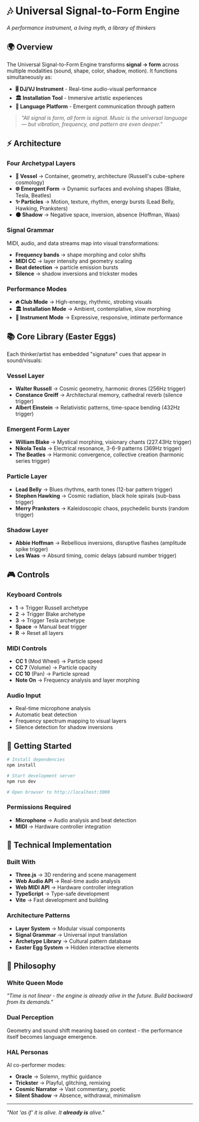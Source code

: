 # 🎶 Universal Signal-to-Form Engine

*A performance instrument, a living myth, a library of thinkers*

## 🌍 Overview

The Universal Signal-to-Form Engine transforms **signal → form** across multiple modalities (sound, shape, color, shadow, motion). It functions simultaneously as:

- **🎚️ DJ/VJ Instrument** - Real-time audio-visual performance
- **🏛️ Installation Tool** - Immersive artistic experiences
- **🧠 Language Platform** - Emergent communication through pattern

> *"All signal is form, all form is signal. Music is the universal language — but vibration, frequency, and pattern are even deeper."*

## ⚡ Architecture

### Four Archetypal Layers
- **🔲 Vessel** → Container, geometry, architecture (Russell's cube-sphere cosmology)
- **🌐 Emergent Form** → Dynamic surfaces and evolving shapes (Blake, Tesla, Beatles)
- **✨ Particles** → Motion, texture, rhythm, energy bursts (Lead Belly, Hawking, Pranksters)
- **🌑 Shadow** → Negative space, inversion, absence (Hoffman, Waas)

### Signal Grammar
MIDI, audio, and data streams map into visual transformations:
- **Frequency bands** → shape morphing and color shifts
- **MIDI CC** → layer intensity and geometry scaling
- **Beat detection** → particle emission bursts
- **Silence** → shadow inversions and trickster modes

### Performance Modes
- **🔥 Club Mode** → High-energy, rhythmic, strobing visuals
- **🏛️ Installation Mode** → Ambient, contemplative, slow morphing
- **🎹 Instrument Mode** → Expressive, responsive, intimate performance

## 📚 Core Library (Easter Eggs)

Each thinker/artist has embedded "signature" cues that appear in sound/visuals:

### Vessel Layer
- **Walter Russell** → Cosmic geometry, harmonic drones (256Hz trigger)
- **Constance Greiff** → Architectural memory, cathedral reverb (silence trigger)
- **Albert Einstein** → Relativistic patterns, time-space bending (432Hz trigger)

### Emergent Form Layer
- **William Blake** → Mystical morphing, visionary chants (227.43Hz trigger)
- **Nikola Tesla** → Electrical resonance, 3-6-9 patterns (369Hz trigger)
- **The Beatles** → Harmonic convergence, collective creation (harmonic series trigger)

### Particle Layer
- **Lead Belly** → Blues rhythms, earth tones (12-bar pattern trigger)
- **Stephen Hawking** → Cosmic radiation, black hole spirals (sub-bass trigger)
- **Merry Pranksters** → Kaleidoscopic chaos, psychedelic bursts (random trigger)

### Shadow Layer
- **Abbie Hoffman** → Rebellious inversions, disruptive flashes (amplitude spike trigger)
- **Les Waas** → Absurd timing, comic delays (absurd number trigger)

## 🎮 Controls

### Keyboard Controls
- **1** → Trigger Russell archetype
- **2** → Trigger Blake archetype
- **3** → Trigger Tesla archetype
- **Space** → Manual beat trigger
- **R** → Reset all layers

### MIDI Controls
- **CC 1** (Mod Wheel) → Particle speed
- **CC 7** (Volume) → Particle opacity
- **CC 10** (Pan) → Particle spread
- **Note On** → Frequency analysis and layer morphing

### Audio Input
- Real-time microphone analysis
- Automatic beat detection
- Frequency spectrum mapping to visual layers
- Silence detection for shadow inversions

## 🚀 Getting Started

```bash
# Install dependencies
npm install

# Start development server
npm run dev

# Open browser to http://localhost:3000
```

### Permissions Required
- **Microphone** → Audio analysis and beat detection
- **MIDI** → Hardware controller integration

## 🎨 Technical Implementation

### Built With
- **Three.js** → 3D rendering and scene management
- **Web Audio API** → Real-time audio analysis
- **Web MIDI API** → Hardware controller integration
- **TypeScript** → Type-safe development
- **Vite** → Fast development and building

### Architecture Patterns
- **Layer System** → Modular visual components
- **Signal Grammar** → Universal input translation
- **Archetype Library** → Cultural pattern database
- **Easter Egg System** → Hidden interactive elements

## 🔮 Philosophy

### White Queen Mode
*"Time is not linear - the engine is already alive in the future. Build backward from its demands."*

### Dual Perception
Geometry and sound shift meaning based on context - the performance itself becomes language emergence.

### HAL Personas
AI co-performer modes:
- **Oracle** → Solemn, mythic guidance
- **Trickster** → Playful, glitching, remixing
- **Cosmic Narrator** → Vast commentary, poetic
- **Silent Shadow** → Absence, withdrawal, minimalism

---

*"Not 'as if' it is alive. It **already is** alive."*